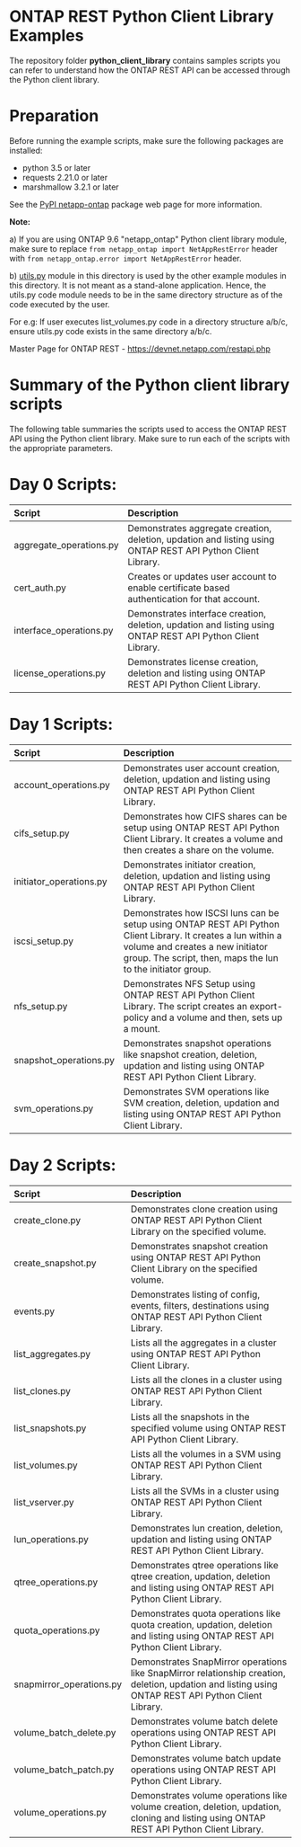 # ONTAP REST Python Client Library Examples

The repository folder **python_client_library** contains samples scripts you can refer to understand how the ONTAP REST API can be accessed through the Python client library.

# Preparation

Before running the example scripts, make sure the following packages are installed:

* python 3.5 or later
* requests 2.21.0 or later
* marshmallow 3.2.1 or later

See the [PyPI netapp-ontap](https://pypi.org/project/netapp-ontap/) package web page for more information.

**Note:**

a) If you are using ONTAP 9.6 "netapp_ontap" Python client library module, make sure to replace `from netapp_ontap import NetAppRestError` header with `from netapp_ontap.error import NetAppRestError` header.  

b) [utils.py](https://github.com/NetApp/ontap-rest-python/blob/master/examples/python_client_library/utils.py) module in this directory is used by the other example modules in this directory. It is not meant as a stand-alone application. Hence, the utils.py code module needs to be in the same directory structure as of the code executed by the user.

For e.g: If user executes list_volumes.py code in a directory structure a/b/c, ensure utils.py code exists in the same directory a/b/c.

Master Page for ONTAP REST - https://devnet.netapp.com/restapi.php

# Summary of the Python client library scripts  

The following table summaries the scripts used to access the ONTAP REST API using the Python client library. Make sure to run each of the scripts with the appropriate parameters.  

# Day 0 Scripts:
| Script                               | Description       |
|:------------------------------------|:-------------|
| aggregate_operations.py  	           | Demonstrates aggregate creation, deletion, updation and listing using ONTAP REST API Python Client Library.     |   
| cert_auth.py                         | Creates or updates user account to enable certificate based authentication for that account.     |   
| interface_operations.py              | Demonstrates interface creation, deletion, updation and listing using ONTAP REST API Python Client Library.      |    
| license_operations.py                | Demonstrates license creation, deletion and listing using ONTAP REST API Python Client Library.      |    
   
# Day 1 Scripts:
| Script                               | Description       |
|:------------------------------------|:-------------|
| account_operations.py    	           | Demonstrates user account creation, deletion, updation and listing using ONTAP REST API Python Client Library.    |
| cifs_setup.py            			   | Demonstrates how CIFS shares can be setup using ONTAP REST API Python Client Library. It creates a volume and then creates a share on the volume. |  
| initiator_operations.py              | Demonstrates initiator creation, deletion, updation and listing using ONTAP REST API Python Client Library.      |    
| iscsi_setup.py           | Demonstrates how ISCSI luns can be setup using ONTAP REST API Python Client Library. It creates a lun within a volume and creates a new initiator group. The script, then, maps the lun to the initiator group.      |    
| nfs_setup.py             | Demonstrates NFS Setup using ONTAP REST API Python Client Library. The script creates an export-policy and a volume and then, sets up a mount.      |     
| snapshot_operations.py   | Demonstrates snapshot operations like snapshot creation, deletion, updation and listing using ONTAP REST API Python Client Library.     |
| svm_operations.py        | Demonstrates SVM operations like SVM creation, deletion, updation and listing using ONTAP REST API Python Client Library.      |   

# Day 2 Scripts:
| Script                               | Description       |
|:------------------------------------|:-------------|
| create_clone.py                      | Demonstrates clone creation using ONTAP REST API Python Client Library on the specified volume.      |  
| create_snapshot.py                   | Demonstrates snapshot creation using ONTAP REST API Python Client Library on the specified volume.       |    
| events.py                 |  Demonstrates listing of config, events, filters, destinations using ONTAP REST API Python Client Library.     |
| list_aggregates.py                   | Lists all the aggregates in a cluster using ONTAP REST API Python Client Library.      |   
| list_clones.py                       | Lists all the clones in a cluster using ONTAP REST API Python Client Library.       |     
| list_snapshots.py                    | Lists all the snapshots in the specified volume using ONTAP REST API Python Client Library.      |     
| list_volumes.py                      | Lists all the volumes in a SVM using ONTAP REST API Python Client Library.     |   
| list_vserver.py                      | Lists all the SVMs in a cluster using ONTAP REST API Python Client Library.      |    
| lun_operations.py                    | Demonstrates lun creation, deletion, updation and listing using ONTAP REST API Python Client Library.      |    
| qtree_operations.py      | Demonstrates qtree operations like qtree creation, updation, deletion and listing using ONTAP REST API Python Client Library.      |    
| quota_operations.py      | Demonstrates quota operations like quota creation, updation, deletion and listing using ONTAP REST API Python Client Library.      |    
| snapmirror_operations.py | Demonstrates SnapMirror operations like SnapMirror relationship creation, deletion, updation and listing using ONTAP REST API Python Client Library.       |     
| volume_batch_delete.py   | Demonstrates volume batch delete operations using ONTAP REST API Python Client Library.     |   
| volume_batch_patch.py    | Demonstrates volume batch update operations using ONTAP REST API Python Client Library.     |   
| volume_operations.py     | Demonstrates volume operations like volume creation, deletion, updation, cloning and listing using ONTAP REST API Python Client Library.      |    
